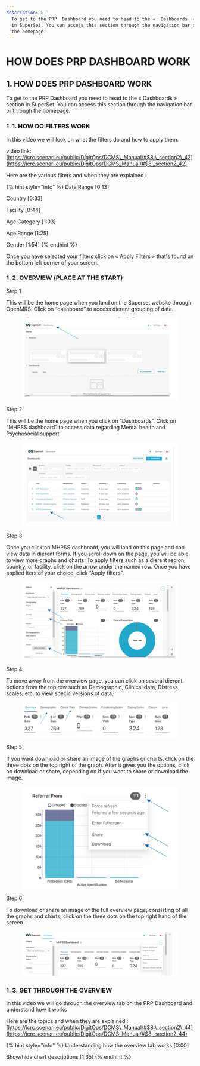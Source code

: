 ```yaml
---
description: >-
  To get to the PRP  Dashboard you need to head to the «  Dashboards  » section
  in SuperSet. You can access this section through the navigation bar or through
  the homepage.
---
```


# HOW DOES PRP DASHBOARD WORK

## **1. HOW DOES PRP DASHBOARD WORK**

To get to the PRP  Dashboard you need to head to the «  Dashboards  » section in SuperSet. You can access this section through the navigation bar or through the homepage.

### **1. 1. HOW DO FILTERS WORK**

In this video we will look on what the filters do and how to apply them.

video link: [https://icrc.scenari.eu/public/DigitOps/DCMS\_Manual/#$8:\_section2\_42](https://icrc.scenari.eu/public/DigitOps/DCMS_Manual/#$8:_section2_42)

Here are the various filters and when they are explained :

{% hint style="info" %}
Date Range \[0:13]&#x20;

Country \[0:33]&#x20;

Facility \[0:44]&#x20;

Age Category \[1:03]&#x20;

Age Range \[1:25]&#x20;

Gender \[1:54]
{% endhint %}

Once you have selected your filters click on «  Apply Filters  » that's found on the bottom left corner of your screen.



### **1. 2. OVERVIEW (PLACE AT THE START)**

Step 1&#x20;

This will be the home page when you land on the Superset website through OpenMRS. Click on “dashboard” to access dierent grouping of data.

<figure><img src="../../../.gitbook/assets/image (79).png" alt=""><figcaption></figcaption></figure>

Step 2&#x20;

This will be the home page when you click on “Dashboards”. Click on “MHPSS dashboard” to access data regarding Mental health and Psychosocial support.

<figure><img src="../../../.gitbook/assets/image (80).png" alt=""><figcaption></figcaption></figure>

Step 3&#x20;

Once you click on MHPSS dashboard, you will land on this page and can view data in dierent forms. If you scroll down on the page, you will be able to view more graphs and charts. To apply filters such as a dierent region, country, or facility, click on the arrow under the named row. Once you have applied lters of your choice, click “Apply filters”.

<figure><img src="../../../.gitbook/assets/image (81).png" alt=""><figcaption></figcaption></figure>

Step 4&#x20;

To move away from the overview page, you can click on several dierent options from the top row such as Demographic, Clinical data, Distress scales, etc. to view specic versions of data.

<figure><img src="../../../.gitbook/assets/image (82).png" alt=""><figcaption></figcaption></figure>

Step 5

&#x20;If you want download or share an image of the graphs or charts, click on the three dots on the top right of the graph. After it gives you the options, click on download or share, depending on if you want to share or download the image.

<figure><img src="../../../.gitbook/assets/image (83).png" alt=""><figcaption></figcaption></figure>

Step 6&#x20;

To download or share an image of the full overview page, consisting of all the graphs and charts, click on the three dots on the top right hand of the screen.

<figure><img src="../../../.gitbook/assets/image (84).png" alt=""><figcaption></figcaption></figure>

### **1. 3. GET THROUGH THE OVERVIEW**

In this video we will go through the overview tab on the PRP Dashboard and understand how it works

Here are the topics and when they are explained :\
[https://icrc.scenari.eu/public/DigitOps/DCMS\_Manual/#$8:\_section2\_44](https://icrc.scenari.eu/public/DigitOps/DCMS_Manual/#$8:_section2_44)

{% hint style="info" %}
Understanding how the overview tab works \[0:00]&#x20;

Show/hide chart descriptions \[1:35]
{% endhint %}



